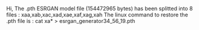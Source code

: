 Hi,
The .pth ESRGAN model file (154472965 bytes) has been splitted into 8 files : xaa,xab,xac,xad,xae,xaf,xag,xah
The linux command to restore the .pth file is : 
cat xa* > esrgan_generator34_56_19.pth

